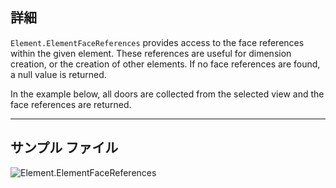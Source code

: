 ## 詳細
`Element.ElementFaceReferences` provides access to the face references within the given element. These references are useful for dimension creation, or the creation of other elements. If no face references are found, a null value is returned.

In the example below, all doors are collected from the selected view and the face references are returned.
___
## サンプル ファイル

![Element.ElementFaceReferences](./Revit.Elements.Element.ElementFaceReferences_img.jpg)
